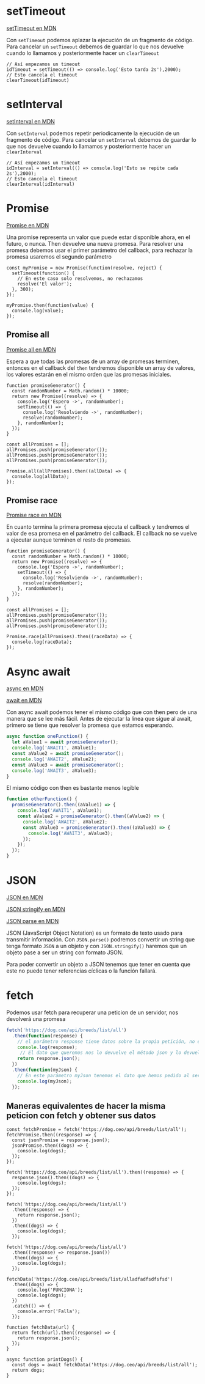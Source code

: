 # setTimeout

[setTimeout en MDN](https://developer.mozilla.org/en-US/docs/Web/API/WindowOrWorkerGlobalScope/setTimeout)

Con `setTimeout` podemos aplazar la ejecución de un fragmento de código. Para cancelar un `setTimeout` debemos de guardar lo que nos devuelve cuando lo llamamos y posteriormente hacer un `clearTimeout`

```
// Así empezamos un timeout
idTimeout = setTimeout(() => console.log('Esto tarda 2s'),2000);
// Esto cancela el timeout
clearTimeout(idTimeout)
```

# setInterval

[setInterval en MDN](https://developer.mozilla.org/en-US/docs/Web/API/WindowOrWorkerGlobalScope/setInterval)

Con `setInterval` podemos repetir periodicamente la ejecución de un fragmento de código. Para cancelar un `setInterval` debemos de guardar lo que nos devuelve cuando lo llamamos y posteriormente hacer un `clearInterval`

```
// Así empezamos un timeout
idInterval = setInterval(() => console.log('Esto se repite cada 2s'),2000);
// Esto cancela el timeout
clearInterval(idInterval)
```

# Promise

[Promise en MDN](https://developer.mozilla.org/en-US/docs/Web/JavaScript/Reference/Global_Objects/Promise)

Una promise representa un valor que puede estar disponible ahora, en el futuro, o nunca. Then devuelve una nueva promesa. Para resolver una promesa debemos usar el primer parámetro del callback, para rechazar la promesa usaremos el segundo parámetro

```
const myPromise = new Promise(function(resolve, reject) {
  setTimeout(function() {
    // En este caso solo resolvemos, no rechazamos
    resolve('El valor');
  }, 300);
});

myPromise.then(function(value) {
  console.log(value);
});
```

## Promise all

[Promise all en MDN](https://developer.mozilla.org/es/docs/Web/JavaScript/Referencia/Objetos_globales/Promise/all)

Espera a que todas las promesas de un array de promesas terminen, entonces en el callback del `then` tendremos disponible un array de valores, los valores estarán en el mismo orden que las promesas iniciales.

```
function promiseGenerator() {
  const randomNumber = Math.random() * 10000;
  return new Promise((resolve) => {
    console.log('Espero ->', randomNumber);
    setTimeout(() => {
      console.log('Resolviendo ->', randomNumber);
      resolve(randomNumber);
    }, randomNumber);
  });
}

const allPromises = [];
allPromises.push(promiseGenerator());
allPromises.push(promiseGenerator());
allPromises.push(promiseGenerator());

Promise.all(allPromises).then((allData) => {
  console.log(allData);
});
```

## Promise race

[Promise race en MDN](https://developer.mozilla.org/es/docs/Web/JavaScript/Referencia/Objetos_globales/Promise/race)

En cuanto termina la primera promesa ejecuta el callback y tendremos el valor de esa promesa en el parámetro del callback. El callback no se vuelve a ejecutar aunque terminen el resto de promesas.

```
function promiseGenerator() {
  const randomNumber = Math.random() * 10000;
  return new Promise((resolve) => {
    console.log('Espero ->', randomNumber);
    setTimeout(() => {
      console.log('Resolviendo ->', randomNumber);
      resolve(randomNumber);
    }, randomNumber);
  });
}

const allPromises = [];
allPromises.push(promiseGenerator());
allPromises.push(promiseGenerator());
allPromises.push(promiseGenerator());

Promise.race(allPromises).then((raceData) => {
  console.log(raceData);
});
```


# Async await

[async en MDN](https://developer.mozilla.org/en-US/docs/Web/JavaScript/Reference/Statements/async_function)

[await en MDN](https://developer.mozilla.org/en-US/docs/Web/JavaScript/Reference/Operators/await)

Con async await podemos tener el mismo código que con then pero de una manera que se lee más fácil. Antes de ejecutar la linea que sigue al await, primero se tiene que resolver la promesa que estamos esperando.

```javascript
async function oneFunction() {
  let aValue1 = await promiseGenerator();
  console.log('AWAIT1', aValue1);
  const aValue2 = await promiseGenerator();
  console.log('AWAIT2', aValue2);
  const aValue3 = await promiseGenerator();
  console.log('AWAIT3', aValue3);
}
```

El mismo código con then es bastante menos legible
	

```javascript
function otherFunction() {
  promiseGenerator().then((aValue1) => {
    console.log('AWAIT1', aValue1);
    const aValue2 = promiseGenerator().then((aValue2) => {
      console.log('AWAIT2', aValue2);
      const aValue3 = promiseGenerator().then((aValue3) => {
        console.log('AWAIT3', aValue3);
      });
    });
  });
}
```



# JSON

[JSON en MDN](https://developer.mozilla.org/en-US/docs/Web/JavaScript/Reference/Global_Objects/JSON)

[JSON stringify en MDN](https://developer.mozilla.org/en-US/docs/Web/JavaScript/Reference/Global_Objects/JSON/stringify)

[JSON parse en MDN](https://developer.mozilla.org/en-US/docs/Web/JavaScript/Reference/Global_Objects/JSON/parse)

JSON (JavaScript Object Notation) es un formato de texto usado para transmitir información. Con `JSON.parse()` podremos convertir un string que tenga formato `JSON` a un objeto y con `JSON.stringify()` haremos que un objeto pase a ser un string con formato JSON.

Para poder convertir un objeto a JSON tenemos que tener en cuenta que este no puede tener referencias cíclicas o la función fallará.

# fetch

Podemos usar fetch para recuperar una peticion de un servidor, nos devolverá una promesa

```javascript
fetch('https://dog.ceo/api/breeds/list/all')
  .then(function(response) {
    // el parámetro response tiene datos sobre la propia petición, no el dato que hemos pedido al servidor
	console.log(response);
	 // El dato que queremos nos lo devuelve el método json y lo devuelve como una Promise, si hacemos return podemos encadenar otro then en el que sólo trataremos con el propio dato que hemos pedido
    return response.json();
  })
  .then(function(myJson) {
    // En este parámetro myJson tenemos el dato que hemos pedido al servidor
    console.log(myJson);
  });
```

## Maneras equivalentes de hacer la misma peticion con fetch y obtener sus datos

	const fetchPromise = fetch('https://dog.ceo/api/breeds/list/all');
	fetchPromise.then((response) => {
	  const jsonPromise = response.json();
	  jsonPromise.then((dogs) => {
	    console.log(dogs);
	  });
	});
	
	fetch('https://dog.ceo/api/breeds/list/all').then((response) => {
	  response.json().then((dogs) => {
	    console.log(dogs);
	  });
	});
	
	fetch('https://dog.ceo/api/breeds/list/all')
	  .then((response) => {
	    return response.json();
	  })
	  .then((dogs) => {
	    console.log(dogs);
	  });
	
	fetch('https://dog.ceo/api/breeds/list/all')
	  .then((response) => response.json())
	  .then((dogs) => {
	    console.log(dogs);
	  });
	
	fetchData('https://dog.ceo/api/breeds/list/alladfadfsdfsfsd')
	  .then((dogs) => {
	    console.log('FUNCIONA');
	    console.log(dogs);
	  })
	  .catch(() => {
	    console.error('Falla');
	  });
	
	function fetchData(url) {
	  return fetch(url).then((response) => {
	    return response.json();
	  });
	}
	
	async function printDogs() {
	  const dogs = await fetchData('https://dog.ceo/api/breeds/list/all');
	  return dogs;
	}
